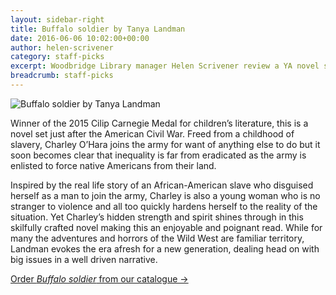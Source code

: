 ```yaml
---
layout: sidebar-right
title: Buffalo soldier by Tanya Landman
date: 2016-06-06 10:02:00+00:00
author: helen-scrivener
category: staff-picks
excerpt: Woodbridge Library manager Helen Scrivener review a YA novel set in 19th century USA.
breadcrumb: staff-picks
---
```

![Buffalo soldier by Tanya Landman](/images/featured/featured-buffalo-soldier.jpg)

Winner of the 2015 Cilip Carnegie Medal for children’s literature, this is a novel set just after the American Civil War. Freed from a childhood of slavery, Charley O’Hara joins the army for want of anything else to do but it soon becomes clear that inequality is far from eradicated as the army is enlisted to force native Americans from their land.

Inspired by the real life story of an African-American slave who disguised herself as a man to join the army, Charley is also a young woman who is no stranger to violence and all too quickly hardens herself to the reality of the situation. Yet Charley’s hidden strength and spirit shines through in this skilfully crafted novel making this an enjoyable and poignant read. While for many the adventures and horrors of the Wild West are familiar territory, Landman evokes the era afresh for a new generation, dealing head on with big issues in a well driven narrative.

[Order <cite>Buffalo soldier</cite> from our catalogue →](https://suffolk.spydus.co.uk/cgi-bin/spydus.exe/ENQ/OPAC/BIBENQ/20215434?QRY=CTIBIB%3C%20IRN(200932)&amp;QRYTEXT=Buffalo%20soldier)
